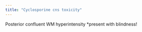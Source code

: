 ```yaml
---
title: "Cyclosporine cns toxicity"
---
```

Posterior confluent WM hyperintensity
*present with blindness!

